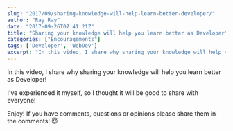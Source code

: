 ```yaml
---
slug: "2017/09/sharing-knowledge-will-help-learn-better-developer/"
author: "Ray Ray"
date: "2017-09-26T07:41:21Z"
title: "Sharing your knowledge will help you learn better as Developer"
categories: ["Encouragements"]
tags: ['Developer', 'WebDev']
excerpt: "In this video, I share why sharing your knowledge will help you learn better as Developer!I've expe..."
---
```


In this video, I share why sharing your knowledge will help you learn better as Developer!

I've experienced it myself, so I thought it will be good to share with everyone!

Enjoy! If you have comments, questions or opinions please share them in the comments! 😇

<Youtube url="https://www.youtube.com/watch?v=4zkfQJn6KW4" />
